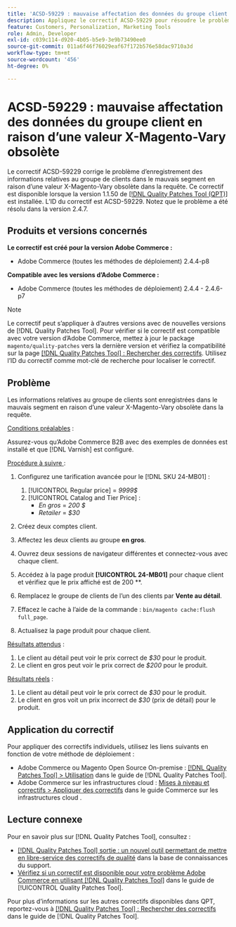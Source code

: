 ```yaml
---
title: 'ACSD-59229 : mauvaise affectation des données du groupe client en raison d’une valeur X-Magento-Vary obsolète'
description: Appliquez le correctif ACSD-59229 pour résoudre le problème d’Adobe Commerce où les informations relatives au groupe de clients sont enregistrées dans le mauvais segment en raison d’une valeur X-Magento-Vary obsolète dans la requête.
feature: Customers, Personalization, Marketing Tools
role: Admin, Developer
exl-id: c039c114-d920-4b05-b5e9-3e9b73490ee0
source-git-commit: 011a6f46f76029eaf67f172b576e58dac9710a3d
workflow-type: tm+mt
source-wordcount: '456'
ht-degree: 0%

---
```


# ACSD-59229 : mauvaise affectation des données du groupe client en raison d’une valeur X-Magento-Vary obsolète

Le correctif ACSD-59229 corrige le problème d’enregistrement des informations relatives au groupe de clients dans le mauvais segment en raison d’une valeur X-Magento-Vary obsolète dans la requête. Ce correctif est disponible lorsque la version 1.1.50 de [[!DNL Quality Patches Tool (QPT)]](https://experienceleague.adobe.com/fr/docs/commerce-operations/tools/quality-patches-tool/quality-patches-tool-to-self-serve-quality-patches) est installée. L’ID du correctif est ACSD-59229. Notez que le problème a été résolu dans la version 2.4.7.

## Produits et versions concernés

**Le correctif est créé pour la version Adobe Commerce :**

* Adobe Commerce (toutes les méthodes de déploiement) 2.4.4-p8

**Compatible avec les versions d’Adobe Commerce :**

* Adobe Commerce (toutes les méthodes de déploiement) 2.4.4 - 2.4.6-p7

>[!NOTE]
>
>Le correctif peut s’appliquer à d’autres versions avec de nouvelles versions de [!DNL Quality Patches Tool]. Pour vérifier si le correctif est compatible avec votre version d’Adobe Commerce, mettez à jour le package `magento/quality-patches` vers la dernière version et vérifiez la compatibilité sur la page [[!DNL Quality Patches Tool] : Rechercher des correctifs](https://experienceleague.adobe.com/tools/commerce-quality-patches/index.html?lang=fr). Utilisez l’ID du correctif comme mot-clé de recherche pour localiser le correctif.

## Problème

Les informations relatives au groupe de clients sont enregistrées dans le mauvais segment en raison d’une valeur X-Magento-Vary obsolète dans la requête.

<u>Conditions préalables</u> :

Assurez-vous qu’Adobe Commerce B2B avec des exemples de données est installé et que [!DNL Varnish] est configuré.

<u>Procédure à suivre </u> :

1. Configurez une tarification avancée pour le [!DNL SKU 24-MB01] :
   1. [!UICONTROL Regular price] = *9999$*
   1. [!UICONTROL Catalog and Tier Price] :
      * *En gros* = *200 $*
      * *Retailer* = *$30*

1. Créez deux comptes client.
1. Affectez les deux clients au groupe **en gros**.
1. Ouvrez deux sessions de navigateur différentes et connectez-vous avec chaque client.
1. Accédez à la page produit **[!UICONTROL 24-MB01]** pour chaque client et vérifiez que le prix affiché est de 200 **.
1. Remplacez le groupe de clients de l’un des clients par **Vente au détail**.
1. Effacez le cache à l’aide de la commande : `bin/magento cache:flush full_page`.
1. Actualisez la page produit pour chaque client.

<u>Résultats attendus</u> :

1. Le client au détail peut voir le prix correct de *$30* pour le produit.
1. Le client en gros peut voir le prix correct de *$200* pour le produit.

<u>Résultats réels</u> :

1. Le client au détail peut voir le prix correct de *$30* pour le produit.
1. Le client en gros voit un prix incorrect de *$30* (prix de détail) pour le produit.

## Application du correctif

Pour appliquer des correctifs individuels, utilisez les liens suivants en fonction de votre méthode de déploiement :

* Adobe Commerce ou Magento Open Source On-premise : [[!DNL Quality Patches Tool] > Utilisation](/help/tools/quality-patches-tool/usage.md) dans le guide de [!DNL Quality Patches Tool].
* Adobe Commerce sur les infrastructures cloud : [Mises à niveau et correctifs > Appliquer des correctifs](https://experienceleague.adobe.com/docs/commerce-cloud-service/user-guide/develop/upgrade/apply-patches.html?lang=fr) dans le guide Commerce sur les infrastructures cloud .

## Lecture connexe

Pour en savoir plus sur [!DNL Quality Patches Tool], consultez :

* [[!DNL Quality Patches Tool] sortie : un nouvel outil permettant de mettre en libre-service des correctifs de qualité](https://experienceleague.adobe.com/fr/docs/commerce-operations/tools/quality-patches-tool/quality-patches-tool-to-self-serve-quality-patches) dans la base de connaissances du support.
* [Vérifiez si un correctif est disponible pour votre problème Adobe Commerce en utilisant [!DNL Quality Patches Tool]](/help/tools/quality-patches-tool/patches-available-in-qpt/check-patch-for-magento-issue-with-magento-quality-patches.md) dans le guide de [!UICONTROL Quality Patches Tool].


Pour plus d’informations sur les autres correctifs disponibles dans QPT, reportez-vous à [[!DNL Quality Patches Tool] : Rechercher des correctifs](https://experienceleague.adobe.com/tools/commerce-quality-patches/index.html?lang=fr) dans le guide de [!DNL Quality Patches Tool].
